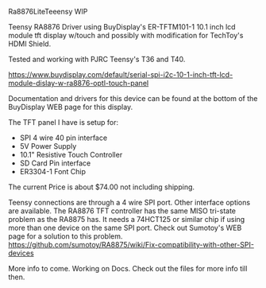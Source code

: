 Ra8876LiteTeeensy WIP

Teensy RA8876 Driver using BuyDisplay's ER-TFTM101-1 10.1 inch lcd module tft display w/touch and possibly
with modification for TechToy's HDMI Shield.

Tested and working with PJRC Teensy's T36 and T40.

https://www.buydisplay.com/default/serial-spi-i2c-10-1-inch-tft-lcd-module-dislay-w-ra8876-optl-touch-panel

Documentation and drivers for this device can be found
at the bottom of the BuyDisplay WEB page for this display.

The TFT panel I have is setup for:
 - SPI 4 wire 40 pin interface
 - 5V Power Supply
 - 10.1" Resistive Touch Controller
 - SD Card Pin interface
 - ER3304-1 Font Chip
 
The current Price is about $74.00 not including shipping.

Teensy connections are through a 4 wire SPI port. Other interface options are available.
The RA8876 TFT controller has the same MISO tri-state problem as the RA8875 has. It needs a 74HCT125 or similar
chip if using more than one device on the same SPI port. Check out Sumotoy's WEB page for a solution to this problem.
https://github.com/sumotoy/RA8875/wiki/Fix-compatibility-with-other-SPI-devices

More info to come. Working on Docs. Check out the files for more info till then.

